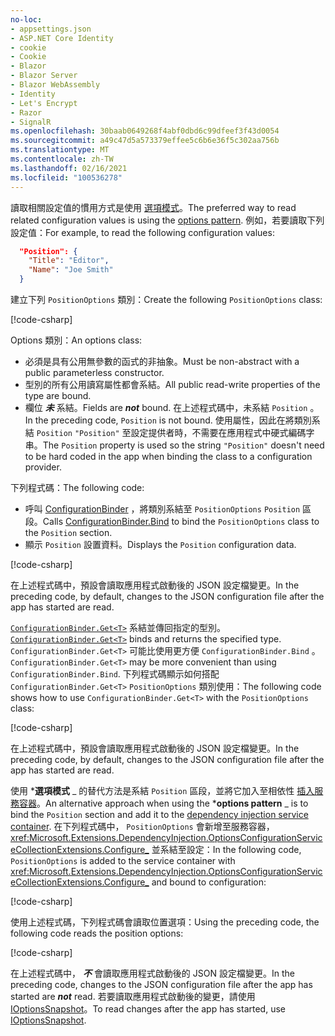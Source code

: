 ```yaml
---
no-loc:
- appsettings.json
- ASP.NET Core Identity
- cookie
- Cookie
- Blazor
- Blazor Server
- Blazor WebAssembly
- Identity
- Let's Encrypt
- Razor
- SignalR
ms.openlocfilehash: 30baab0649268f4abf0dbd6c99dfeef3f43d0054
ms.sourcegitcommit: a49c47d5a573379effee5c6b6e36f5c302aa756b
ms.translationtype: MT
ms.contentlocale: zh-TW
ms.lasthandoff: 02/16/2021
ms.locfileid: "100536278"
---
```

<span data-ttu-id="9c138-101">讀取相關設定值的慣用方式是使用 [選項模式](xref:fundamentals/configuration/options)。</span><span class="sxs-lookup"><span data-stu-id="9c138-101">The preferred way to read related configuration values is using the [options pattern](xref:fundamentals/configuration/options).</span></span> <span data-ttu-id="9c138-102">例如，若要讀取下列設定值：</span><span class="sxs-lookup"><span data-stu-id="9c138-102">For example, to read the following configuration values:</span></span>

```json
  "Position": {
    "Title": "Editor",
    "Name": "Joe Smith"
  }
```

<span data-ttu-id="9c138-103">建立下列 `PositionOptions` 類別：</span><span class="sxs-lookup"><span data-stu-id="9c138-103">Create the following `PositionOptions` class:</span></span>

[!code-csharp[](~/fundamentals/configuration/index/samples/3.x/ConfigSample/Options/PositionOptions.cs?name=snippet)]

<span data-ttu-id="9c138-104">Options 類別：</span><span class="sxs-lookup"><span data-stu-id="9c138-104">An options class:</span></span>

* <span data-ttu-id="9c138-105">必須是具有公用無參數的函式的非抽象。</span><span class="sxs-lookup"><span data-stu-id="9c138-105">Must be non-abstract with a public parameterless constructor.</span></span>
* <span data-ttu-id="9c138-106">型別的所有公用讀寫屬性都會系結。</span><span class="sxs-lookup"><span data-stu-id="9c138-106">All public read-write properties of the type are bound.</span></span>
* <span data-ttu-id="9c138-107">欄位 ***未*** 系結。</span><span class="sxs-lookup"><span data-stu-id="9c138-107">Fields are ***not*** bound.</span></span> <span data-ttu-id="9c138-108">在上述程式碼中，未系結 `Position` 。</span><span class="sxs-lookup"><span data-stu-id="9c138-108">In the preceding code, `Position` is not bound.</span></span> <span data-ttu-id="9c138-109">使用屬性，因此在將類別系結 `Position` `"Position"` 至設定提供者時，不需要在應用程式中硬式編碼字串。</span><span class="sxs-lookup"><span data-stu-id="9c138-109">The `Position` property is used so the string `"Position"` doesn't need to be hard coded in the app when binding the class to a configuration provider.</span></span>

<span data-ttu-id="9c138-110">下列程式碼：</span><span class="sxs-lookup"><span data-stu-id="9c138-110">The following code:</span></span>

* <span data-ttu-id="9c138-111">呼叫 [ConfigurationBinder](xref:Microsoft.Extensions.Configuration.ConfigurationBinder.Bind*) ，將類別系結至 `PositionOptions` `Position` 區段。</span><span class="sxs-lookup"><span data-stu-id="9c138-111">Calls [ConfigurationBinder.Bind](xref:Microsoft.Extensions.Configuration.ConfigurationBinder.Bind*) to bind the `PositionOptions` class to the `Position` section.</span></span>
* <span data-ttu-id="9c138-112">顯示 `Position` 設置資料。</span><span class="sxs-lookup"><span data-stu-id="9c138-112">Displays the `Position` configuration data.</span></span>

[!code-csharp[](~/fundamentals/configuration/index/samples/3.x/ConfigSample/Pages/Test22.cshtml.cs?name=snippet)]

<span data-ttu-id="9c138-113">在上述程式碼中，預設會讀取應用程式啟動後的 JSON 設定檔變更。</span><span class="sxs-lookup"><span data-stu-id="9c138-113">In the preceding code, by default, changes to the JSON configuration file after the app has started are read.</span></span>

<span data-ttu-id="9c138-114">[`ConfigurationBinder.Get<T>`](xref:Microsoft.Extensions.Configuration.ConfigurationBinder.Get*) 系結並傳回指定的型別。</span><span class="sxs-lookup"><span data-stu-id="9c138-114">[`ConfigurationBinder.Get<T>`](xref:Microsoft.Extensions.Configuration.ConfigurationBinder.Get*) binds and returns the specified type.</span></span> <span data-ttu-id="9c138-115">`ConfigurationBinder.Get<T>` 可能比使用更方便 `ConfigurationBinder.Bind` 。</span><span class="sxs-lookup"><span data-stu-id="9c138-115">`ConfigurationBinder.Get<T>` may be more convenient than using `ConfigurationBinder.Bind`.</span></span> <span data-ttu-id="9c138-116">下列程式碼顯示如何搭配 `ConfigurationBinder.Get<T>` `PositionOptions` 類別使用：</span><span class="sxs-lookup"><span data-stu-id="9c138-116">The following code shows how to use `ConfigurationBinder.Get<T>` with the `PositionOptions` class:</span></span>

[!code-csharp[](~/fundamentals/configuration/index/samples/3.x/ConfigSample/Pages/Test21.cshtml.cs?name=snippet)]

<span data-ttu-id="9c138-117">在上述程式碼中，預設會讀取應用程式啟動後的 JSON 設定檔變更。</span><span class="sxs-lookup"><span data-stu-id="9c138-117">In the preceding code, by default, changes to the JSON configuration file after the app has started are read.</span></span>

<span data-ttu-id="9c138-118">使用 \***選項模式** _ 的替代方法是系結 `Position` 區段，並將它加入至相依性 [插入服務容器](xref:fundamentals/dependency-injection)。</span><span class="sxs-lookup"><span data-stu-id="9c138-118">An alternative approach when using the \***options pattern** _ is to bind the `Position` section and add it to the [dependency injection service container](xref:fundamentals/dependency-injection).</span></span> <span data-ttu-id="9c138-119">在下列程式碼中， `PositionOptions` 會新增至服務容器， <xref:Microsoft.Extensions.DependencyInjection.OptionsConfigurationServiceCollectionExtensions.Configure_> 並系結至設定：</span><span class="sxs-lookup"><span data-stu-id="9c138-119">In the following code, `PositionOptions` is added to the service container with <xref:Microsoft.Extensions.DependencyInjection.OptionsConfigurationServiceCollectionExtensions.Configure_> and bound to configuration:</span></span>

[!code-csharp[](~/fundamentals/configuration/index/samples/3.x/ConfigSample/Startup.cs?name=snippet)]

<span data-ttu-id="9c138-120">使用上述程式碼，下列程式碼會讀取位置選項：</span><span class="sxs-lookup"><span data-stu-id="9c138-120">Using the preceding code, the following code reads the position options:</span></span>

[!code-csharp[](~/fundamentals/configuration/index/samples/3.x/ConfigSample/Pages/Test2.cshtml.cs?name=snippet)]

<span data-ttu-id="9c138-121">在上述程式碼中， ***不*** 會讀取應用程式啟動後的 JSON 設定檔變更。</span><span class="sxs-lookup"><span data-stu-id="9c138-121">In the preceding code, changes to the JSON configuration file after the app has started are ***not*** read.</span></span> <span data-ttu-id="9c138-122">若要讀取應用程式啟動後的變更，請使用 [IOptionsSnapshot](xref:fundamentals/configuration/options#ios)。</span><span class="sxs-lookup"><span data-stu-id="9c138-122">To read changes after the app has started, use [IOptionsSnapshot](xref:fundamentals/configuration/options#ios).</span></span>
